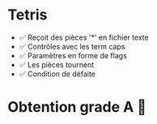 # Tetris

- ✅ Reçoit des pièces '*' en fichier texte
- ✅ Contrôles avec les term caps 
- ✅ Paramètres en forme de flags
- ✅ Les pièces tournent
- ✅ Condition de défaite

# Obtention grade A 💃
